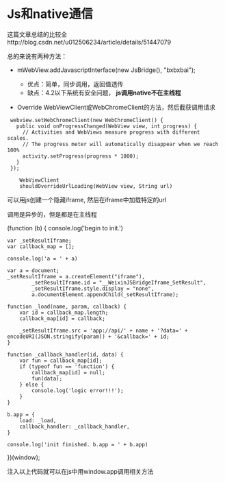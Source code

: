 # Js和native通信

这篇文章总结的比较全http://blog.csdn.net/u012506234/article/details/51447079



总的来说有两种方法：
- mWebView.addJavascriptInterface(new JsBridge(), "bxbxbai");
    - 优点：简单，同步调用，返回值透传
    - 缺点：4.2以下系统有安全问题，
    **js调用native不在主线程**

- Override WebViewClient或WebChromeClient的方法，然后截获调用请求
```
 webview.setWebChromeClient(new WebChromeClient() {
   public void onProgressChanged(WebView view, int progress) {
     // Activities and WebViews measure progress with different scales.
     // The progress meter will automatically disappear when we reach 100%
     activity.setProgress(progress * 1000);
   }
 });

    WebViewClient
    shouldOverrideUrlLoading(WebView view, String url)
```

可以用js创建一个隐藏iframe, 然后在iframe中加载特定的url


调用是异步的，但是都是在主线程


(function (b) {
	console.log('begin to init.')

	var _setResultIframe;
	var callback_map = [];

	console.log('a = ' + a)
	
	var a = document;
	_setResultIframe = a.createElement("iframe"),
			_setResultIframe.id = "__WeixinJSBridgeIframe_SetResult",
			_setResultIframe.style.display = "none",
			a.documentElement.appendChild(_setResultIframe);
	
	function _load(name, param, callback) {
		var id = callback_map.length;
		callback_map[id] = callback;
	
		_setResultIframe.src = 'app://api/' + name + '?data=' + encodeURI(JSON.stringify(param)) + '&callback=' + id; 
	}
	
	function _callback_handler(id, data) {
		var fun = callback_map[id];
		if (typeof fun == 'function') {
			callback_map[id] = null;
			fun(data); 
		} else {
			console.log('logic error!!!');
		}
	}

	b.app = {
		load: _load,
		callback_handler: _callback_handler,
	}

	console.log('init finished. b.app = ' + b.app)
})(window);

注入以上代码就可以在js中用window.app调用相关方法
